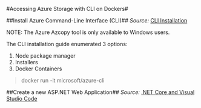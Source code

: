 #Accessing Azure Storage with CLI on Dockers#

##Install Azure Command-Line Interface (CLI)##
_Source:_ [CLI Installation](https://docs.microsoft.com/en-us/azure/xplat-cli-install)

NOTE: The Azure Azcopy tool is only available to Windows users.

The CLI installation guide enumerated 3 options: 

1. Node package manager
2. Installers
3. Docker Containers 

> docker run -it microsoft/azure-cli

##Create a new ASP.NET Web Application##
_Source:_ [.NET Core and Visual Studio Code](https://azure.microsoft.com/en-gb/documentation/articles/web-sites-create-web-app-using-vscode/#create-the-web-app)
